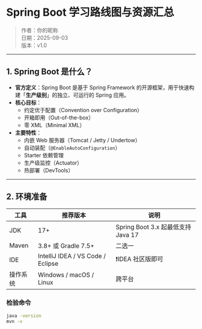 # Spring Boot 学习路线图与资源汇总

> 作者：你的昵称  
> 日期：2025-09-03  
> 版本：v1.0

---

## 1. Spring Boot 是什么？

- **官方定义**：Spring Boot 是基于 Spring Framework 的开源框架，用于快速构建「**生产级别**」的独立、可运行的 Spring 应用。
- **核心目标**：
    - 约定优于配置（Convention over Configuration）
    - 开箱即用（Out-of-the-box）
    - 零 XML（Minimal XML）
- **主要特性**：
    - 内嵌 Web 服务器（Tomcat / Jetty / Undertow）
    - 自动装配（`@EnableAutoConfiguration`）
    - Starter 依赖管理
    - 生产级监控（Actuator）
    - 热部署（DevTools）

---

## 2. 环境准备

| 工具 | 推荐版本 | 说明 |
|---|---|---|
| JDK | 17+ | Spring Boot 3.x 起最低支持 Java 17 |
| Maven | 3.8+ 或 Gradle 7.5+ | 二选一 |
| IDE | IntelliJ IDEA / VS Code / Eclipse | ❗IDEA 社区版即可 |
| 操作系统 | Windows / macOS / Linux | 跨平台 |

### 检验命令
```bash
java -version
mvn -v